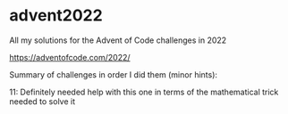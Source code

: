 # advent2022
All my solutions for the Advent of Code challenges in 2022


https://adventofcode.com/2022/

Summary of challenges in order I did them (minor hints):

11: Definitely needed help with this one in terms of the mathematical trick needed to solve it
